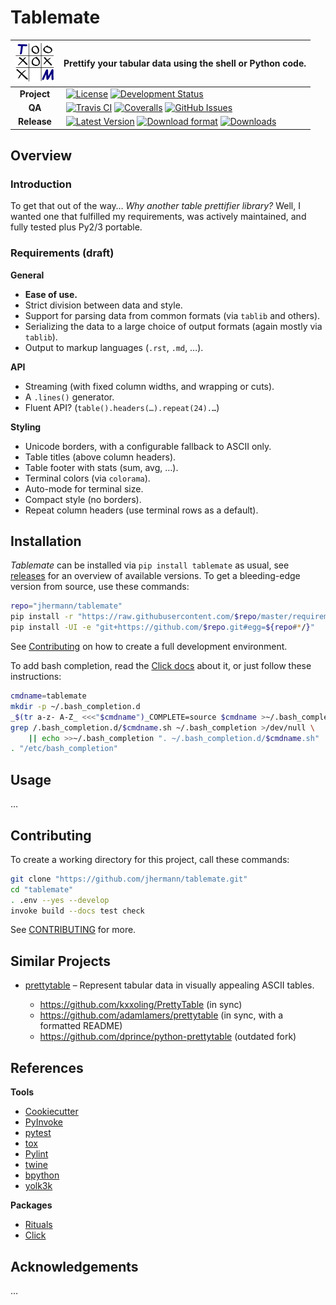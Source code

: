 # Tablemate

![Logo](https://raw.githubusercontent.com/jhermann/tablemate/master/docs/_static/img/logo-64.png) | Prettify your tabular data using the shell or Python code.
:----: | :----
**Project** |  [![License](https://img.shields.io/pypi/l/tablemate.svg)](https://github.com/jhermann/tablemate/blob/master/LICENSE) [![Development Status](https://pypip.in/status/tablemate/badge.svg)](https://pypi.python.org/pypi/tablemate/)
**QA** |  [![Travis CI](https://api.travis-ci.org/jhermann/tablemate.svg)](https://travis-ci.org/jhermann/tablemate) [![Coveralls](https://img.shields.io/coveralls/jhermann/tablemate.svg)](https://coveralls.io/r/jhermann/tablemate) [![GitHub Issues](https://img.shields.io/github/issues/jhermann/tablemate.svg)](https://github.com/jhermann/tablemate/issues)
**Release** |  [![Latest Version](https://img.shields.io/pypi/v/tablemate.svg)](https://pypi.python.org/pypi/tablemate/) [![Download format](https://pypip.in/format/tablemate/badge.svg)](https://pypi.python.org/pypi/tablemate/) [![Downloads](https://img.shields.io/pypi/dw/tablemate.svg)](https://pypi.python.org/pypi/tablemate/)


## Overview

### Introduction

To get that out of the way… *Why another table prettifier library?*
Well, I wanted one that fulfilled my requirements, was actively maintained,
and fully tested plus Py2/3 portable.


### Requirements (draft)

**General**

 * **Ease of use.**
 * Strict division between data and style.
 * Support for parsing data from common formats (via ``tablib`` and others).
 * Serializing the data to a large choice of output formats (again mostly via ``tablib``).
 * Output to markup languages (``.rst``, ``.md``, …).

**API**
 * Streaming (with fixed column widths, and wrapping or cuts).
 * A `.lines()` generator.
 * Fluent API? (`table().headers(…).repeat(24).…`)

**Styling**
 * Unicode borders, with a configurable fallback to ASCII only.
 * Table titles (above column headers).
 * Table footer with stats (sum, avg, …).
 * Terminal colors (via ``colorama``).
 * Auto-mode for terminal size.
 * Compact style (no borders).
 * Repeat column headers (use terminal rows as a default).


## Installation

*Tablemate* can be installed via ``pip install tablemate`` as usual,
see [releases](https://github.com/jhermann/tablemate/releases) for an overview of available versions.
To get a bleeding-edge version from source, use these commands:

```sh
repo="jhermann/tablemate"
pip install -r "https://raw.githubusercontent.com/$repo/master/requirements.txt"
pip install -UI -e "git+https://github.com/$repo.git#egg=${repo#*/}"
```

See [Contributing](#contributing) on how to create a full development environment.

To add bash completion, read the [Click docs](http://click.pocoo.org/4/bashcomplete/#activation) about it,
or just follow these instructions:

```sh
cmdname=tablemate
mkdir -p ~/.bash_completion.d
_$(tr a-z- A-Z_ <<<"$cmdname")_COMPLETE=source $cmdname >~/.bash_completion.d/$cmdname.sh
grep /.bash_completion.d/$cmdname.sh ~/.bash_completion >/dev/null \
    || echo >>~/.bash_completion ". ~/.bash_completion.d/$cmdname.sh"
. "/etc/bash_completion"
```


## Usage

…


## Contributing

To create a working directory for this project, call these commands:

```sh
git clone "https://github.com/jhermann/tablemate.git"
cd "tablemate"
. .env --yes --develop
invoke build --docs test check
```

See [CONTRIBUTING](https://github.com/jhermann/tablemate/blob/master/CONTRIBUTING.md) for more.


## Similar Projects

 * [prettytable](https://code.google.com/p/prettytable/) – Represent tabular data in visually appealing ASCII tables.

   * https://github.com/kxxoling/PrettyTable (in sync)
   * https://github.com/adamlamers/prettytable (in sync, with a formatted README)
   * https://github.com/dprince/python-prettytable (outdated fork)


## References

**Tools**

* [Cookiecutter](http://cookiecutter.readthedocs.org/en/latest/)
* [PyInvoke](http://www.pyinvoke.org/)
* [pytest](http://pytest.org/latest/contents.html)
* [tox](https://tox.readthedocs.org/en/latest/)
* [Pylint](http://docs.pylint.org/)
* [twine](https://github.com/pypa/twine#twine)
* [bpython](http://docs.bpython-interpreter.org/)
* [yolk3k](https://github.com/myint/yolk#yolk)

**Packages**

* [Rituals](https://jhermann.github.io/rituals)
* [Click](http://click.pocoo.org/)


## Acknowledgements

…
